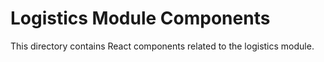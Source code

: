 # Logistics Module Components

This directory contains React components related to the logistics module. 